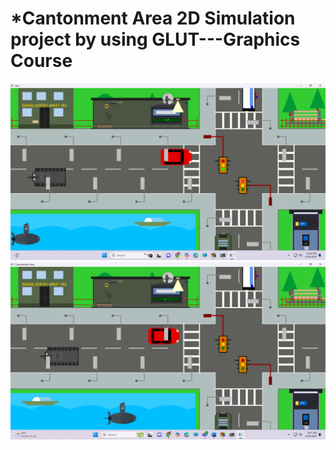 # *Cantonment Area 2D Simulation project by using GLUT---Graphics Course
![img alt](https://github.com/zayedkhan1/Cantonment_Area_2D_simulation_GLUT_Project/blob/1a391e07ba83bd55ea76248def663869f46af735/Screenshot%20(483).png)
![img alt](https://github.com/zayedkhan1/Cantonment_Area_2D_simulation_GLUT_Project/blob/ccaac464e5579af5de7f78bfc8f04a2bc37eeef9/Screenshot%20(484).png)
